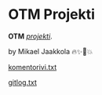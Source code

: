 # OTM Projekti

**OTM** [*projekti*](https://github.com/magael/otm-harjoitustyo).

by Mikael Jaakkola :fire::sparkles::unicorn::boom:

[komentorivi.txt](https://github.com/magael/otm-harjoitustyo/komentorivi.txt)

[gitlog.txt](https://github.com/magael/otm-harjoitustyo/gitlog.txt)
